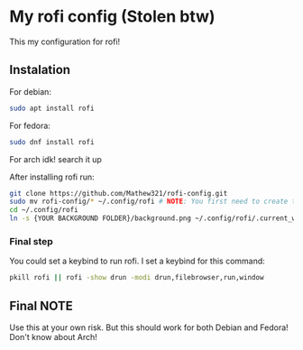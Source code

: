 # My rofi config (Stolen btw)

This my configuration for rofi!

## Instalation

For debian:
```bash
sudo apt install rofi
```
For fedora:
```bash
sudo dnf install rofi
```
For arch idk! search it up

After installing rofi run:
```bash
git clone https://github.com/Mathew321/rofi-config.git
sudo mv rofi-config/* ~/.config/rofi # NOTE: You first need to create the rofi folder in .config if it does not exist
cd ~/.config/rofi
ln -s {YOUR BACKGROUND FOLDER}/background.png ~/.config/rofi/.current_wallpaper # Creates a simlink for current wallpaper
```

### Final step

You could set a keybind to run rofi. I set a keybind for this command:
```bash
pkill rofi || rofi -show drun -modi drun,filebrowser,run,window
```

## Final NOTE

Use this at your own risk. But this should work for both Debian and Fedora! Don't know about Arch!
